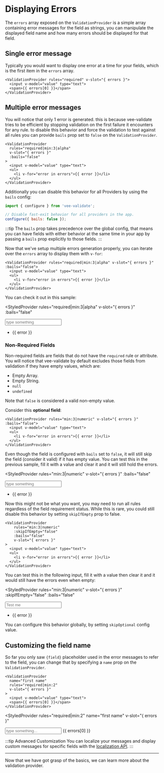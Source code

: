 # Displaying Errors

The `errors` array exposed on the `ValidationProvider` is a simple array containing error messages for the field as strings, you can manipulate the displayed field name and how many errors should be displayed for that field.

## Single error message

Typically you would want to display one error at a time for your fields, which is the first item in the `errors` array.

```vue{3}
<ValidationProvider rules="required" v-slot="{ errors }">
  <input v-model="value" type="text">
  <span>{{ errors[0] }}</span>
</ValidationProvider>
```

## Multiple error messages

You will notice that only 1 error is generated. this is because vee-validate tries to be efficient by stopping validation on the first failure it encounters for any rule. to disable this behavior and force the validation to test against all rules you can provide `bails` prop set to `false` on the `ValidationProvider`.

```vue{4}
<ValidationProvider
  rules="required|min:3|alpha"
  v-slot="{ errors }"
  :bails="false"
>
  <input v-model="value" type="text">
  <ul>
    <li v-for="error in errors">{{ error }}</li>
  </ul>
</ValidationProvider>
```

Additionally you can disable this behavior for all Providers by using the `bails` config:

```js
import { configure } from 'vee-validate';

// Disable fast-exit behavior for all providers in the app.
configure({ bails: false });
```

:::tip
  The `bails` prop takes precedence over the global config, that means you can have fields with either behavior at the same time in your app by passing a `bails` prop explicitly to those fields.
:::

Now that we've setup multiple errors generation properly, you can iterate over the `errors` array to display them with `v-for`:

```vue{4}
<ValidationProvider rules="required|min:3|alpha" v-slot="{ errors }" :bails="false">
  <input v-model="value" type="text">
  <ul>
    <li v-for="error in errors">{{ error }}</li>
  </ul>
</ValidationProvider>
```

You can check it out in this sample:

<StyledProvider
  rules="required|min:3|alpha"
  v-slot="{ errors }"
  :bails="false"
>
  <input v-model="values.multiple" type="text" placeholder="type something">
  <ul>
    <li v-for="error in errors">{{ error }}</li>
  </ul>
</StyledProvider>

### Non-Required Fields

Non-required fields are fields that do not have the `required` rule or attribute. You will notice that vee-validate by default excludes those fields from validation if they have empty values, which are:

- Empty Array.
- Empty String.
- `null`
- `undefined`

Note that `false` is considered a valid non-empty value.

Consider this **optional field**:

```vue
<ValidationProvider rules="min:3|numeric" v-slot="{ errors }" :bails="false">
  <input v-model="value" type="text">
  <ul>
    <li v-for="error in errors">{{ error }}</li>
  </ul>
</ValidationProvider>
```

Even though the field is configured with `bails` set to `false`, it will still skip the field (consider it valid) if it has empty value. You can test this in the previous sample, fill it with a value and clear it and it will still hold the errors.

<StyledProvider
  rules="min:3|numeric"
  v-slot="{ errors }"
  :bails="false"
>
  <input v-model="values.multiple" type="text" placeholder="type something">
  <ul>
    <li v-for="error in errors">{{ error }}</li>
  </ul>
</StyledProvider>

Now this might not be what you want, you may need to run all rules regardless of the field requirement status. While this is rare, you could still disable this behavior by setting `skipIfEmpty` prop to false.

```vue{2,3}
<ValidationProvider
    rules="min:3|numeric"
    :skipIfEmpty="false"
    :bails="false"
    v-slot="{ errors }"
>
  <input v-model="value" type="text">
  <ul>
    <li v-for="error in errors">{{ error }}</li>
  </ul>
</ValidationProvider>
```

You can test this in the following input, fill it with a value then clear it and it would still have the errors even when empty:

<StyledProvider
  rules="min:3|numeric"
  v-slot="{ errors }"
  :skipIfEmpty="false"
  :bails="false"
>
  <input v-model="values.bailsButForced" type="text" placeholder="Test me">
  <ul>
    <li v-for="error in errors">{{ error }}</li>
  </ul>
</StyledProvider>

You can configure this behavior globally, by setting `skipOptional` config value.

## Customizing the field name

So far you only saw `{field}` placeholder used in the error messages to refer to the field, you can change that by specifying a `name` prop on the `ValidationProvider`.

```vue{2}
<ValidationProvider
  name="first name"
  rules="required|min:2"
  v-slot="{ errors }"
>
  <input v-model="value" type="text">
  <span>{{ errors[0] }}</span>
</ValidationProvider>
```

<StyledProvider
  rules="required|min:2"
  name="first name"
  v-slot="{ errors }"
>
  <input v-model="values.name" type="text" placeholder="type something...">
  <span>{{ errors[0] }}</span>
</StyledProvider>

:::tip Advanced Customization
You can localize your messages and display custom messages for specific fields with the [localization API](./localization.md).
:::

---

Now that we have got grasp of the basics, we can learn more about the validation provider.

<script>
export default {
  data: () => ({ values: {} })
};
</script>
